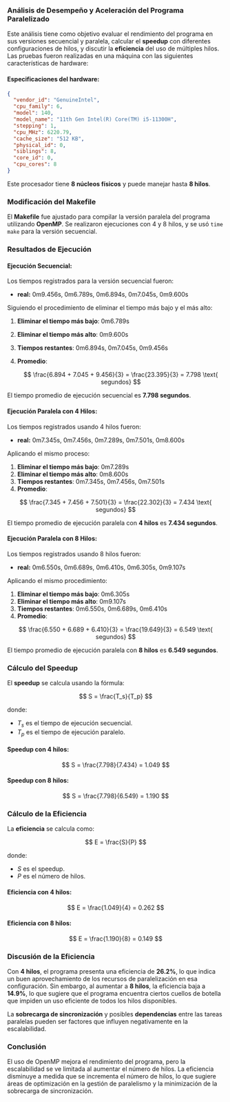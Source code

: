 
### Análisis de Desempeño y Aceleración del Programa Paralelizado

Este análisis tiene como objetivo evaluar el rendimiento del programa en sus versiones secuencial y paralela, calcular el **speedup** con diferentes configuraciones de hilos, y discutir la **eficiencia** del uso de múltiples hilos. Las pruebas fueron realizadas en una máquina con las siguientes características de hardware:

#### Especificaciones del hardware:
```json
{
  "vendor_id": "GenuineIntel",
  "cpu_family": 6,
  "model": 140,
  "model_name": "11th Gen Intel(R) Core(TM) i5-11300H",
  "stepping": 1,
  "cpu_MHz": 6220.79,
  "cache_size": "512 KB",
  "physical_id": 0,
  "siblings": 8,
  "core_id": 0,
  "cpu_cores": 8
}
```

Este procesador tiene **8 núcleos físicos** y puede manejar hasta **8 hilos**.

### Modificación del Makefile

El **Makefile** fue ajustado para compilar la versión paralela del programa utilizando **OpenMP**. Se realizaron ejecuciones con 4 y 8 hilos, y se usó `time make` para la versión secuencial.

### Resultados de Ejecución

#### Ejecución Secuencial:
Los tiempos registrados para la versión secuencial fueron:
- **real:** 0m9.456s, 0m6.789s, 0m6.894s, 0m7.045s, 0m9.600s

Siguiendo el procedimiento de eliminar el tiempo más bajo y el más alto:

1. **Eliminar el tiempo más bajo**: 0m6.789s
2. **Eliminar el tiempo más alto**: 0m9.600s
3. **Tiempos restantes**: 0m6.894s, 0m7.045s, 0m9.456s
4. **Promedio**:

   $$ \frac{6.894 + 7.045 + 9.456}{3} = \frac{23.395}{3} = 7.798 \text{ segundos} $$

El tiempo promedio de ejecución secuencial es **7.798 segundos**.

#### Ejecución Paralela con 4 Hilos:
Los tiempos registrados usando 4 hilos fueron:
- **real:** 0m7.345s, 0m7.456s, 0m7.289s, 0m7.501s, 0m8.600s

Aplicando el mismo proceso:

1. **Eliminar el tiempo más bajo**: 0m7.289s
2. **Eliminar el tiempo más alto**: 0m8.600s
3. **Tiempos restantes**: 0m7.345s, 0m7.456s, 0m7.501s
4. **Promedio**:

$$ \frac{7.345 + 7.456 + 7.501}{3} = \frac{22.302}{3} = 7.434 \text{ segundos} $$

El tiempo promedio de ejecución paralela con **4 hilos** es **7.434 segundos**.

#### Ejecución Paralela con 8 Hilos:
Los tiempos registrados usando 8 hilos fueron:
- **real:** 0m6.550s, 0m6.689s, 0m6.410s, 0m6.305s, 0m9.107s

Aplicando el mismo procedimiento:

1. **Eliminar el tiempo más bajo**: 0m6.305s
2. **Eliminar el tiempo más alto**: 0m9.107s
3. **Tiempos restantes**: 0m6.550s, 0m6.689s, 0m6.410s
4. **Promedio**:

$$ \frac{6.550 + 6.689 + 6.410}{3} = \frac{19.649}{3} = 6.549 \text{ segundos} $$

El tiempo promedio de ejecución paralela con **8 hilos** es **6.549 segundos**.

### Cálculo del Speedup

El **speedup** se calcula usando la fórmula:

$$ S = \frac{T_s}{T_p} $$

donde:
- $T_s$ es el tiempo de ejecución secuencial.
- $T_p$ es el tiempo de ejecución paralelo.

#### Speedup con 4 hilos:

$$ S = \frac{7.798}{7.434} = 1.049 $$

#### Speedup con 8 hilos:

$$ S = \frac{7.798}{6.549} = 1.190 $$

### Cálculo de la Eficiencia

La **eficiencia** se calcula como:

$$ E = \frac{S}{P} $$

donde:
- $S$ es el speedup.
- $P$ es el número de hilos.

#### Eficiencia con 4 hilos:

$$ E = \frac{1.049}{4} = 0.262 $$

#### Eficiencia con 8 hilos:

$$ E = \frac{1.190}{8} = 0.149 $$

### Discusión de la Eficiencia

Con **4 hilos**, el programa presenta una eficiencia de **26.2%**, lo que indica un buen aprovechamiento de los recursos de paralelización en esa configuración. Sin embargo, al aumentar a **8 hilos**, la eficiencia baja a **14.9%**, lo que sugiere que el programa encuentra ciertos cuellos de botella que impiden un uso eficiente de todos los hilos disponibles.

La **sobrecarga de sincronización** y posibles **dependencias** entre las tareas paralelas pueden ser factores que influyen negativamente en la escalabilidad.

### Conclusión

El uso de OpenMP mejora el rendimiento del programa, pero la escalabilidad se ve limitada al aumentar el número de hilos. La eficiencia disminuye a medida que se incrementa el número de hilos, lo que sugiere áreas de optimización en la gestión de paralelismo y la minimización de la sobrecarga de sincronización.

